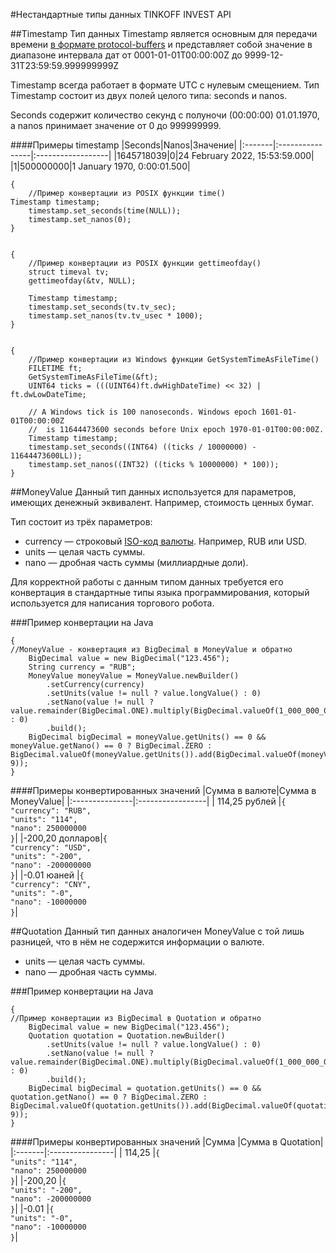 #Нестандартные типы данных TINKOFF INVEST API

##Timestamp 
Тип данных Timestamp является основным для передачи времени [в формате protoсol-buffers](https://developers.google.com/protocol-buffers/docs/reference/google.protobuf#timestamp) и представляет собой значение в диапазоне интервала дат 
от 0001-01-01T00:00:00Z до 9999-12-31T23:59:59.999999999Z

Timestamp всегда работает в формате UTC с нулевым смещением. Тип Timestamp состоит из двух полей целого типа: seconds и nanos. 

Seconds содержит количество секунд с полуночи (00:00:00) 01.01.1970, а nanos принимает значение от 0 до 999999999.

####Примеры timestamp
|Seconds|Nanos|Значение|
|:-------|:----------------|:------------------|
|1645718039|0|24 February 2022, 15:53:59.000|
|1|500000000|1 January 1970, 0:00:01.500|
 

    {
        //Пример конвертации из POSIX функции time()
	Timestamp timestamp;
    	timestamp.set_seconds(time(NULL));
    	timestamp.set_nanos(0);
    }


    {
        //Пример конвертации из POSIX функции gettimeofday()
        struct timeval tv;
        gettimeofday(&tv, NULL);

        Timestamp timestamp;
        timestamp.set_seconds(tv.tv_sec);
        timestamp.set_nanos(tv.tv_usec * 1000);
    }


    {
        //Пример конвертации из Windows функции GetSystemTimeAsFileTime()
        FILETIME ft;
        GetSystemTimeAsFileTime(&ft);
        UINT64 ticks = (((UINT64)ft.dwHighDateTime) << 32) | ft.dwLowDateTime;

        // A Windows tick is 100 nanoseconds. Windows epoch 1601-01-01T00:00:00Z
        //  is 11644473600 seconds before Unix epoch 1970-01-01T00:00:00Z.
        Timestamp timestamp;
        timestamp.set_seconds((INT64) ((ticks / 10000000) - 11644473600LL));
        timestamp.set_nanos((INT32) ((ticks % 10000000) * 100));
    }


##MoneyValue
Данный тип данных используется для параметров, имеющих денежный эквивалент. Например, стоимость ценных бумаг.

Тип состоит из трёх параметров: 

* currency — строковый [ISO-код валюты](https://ru.wikipedia.org/wiki/ISO_4217). Например, RUB или USD.
* units — целая часть суммы. 
* nano — дробная часть суммы (миллиардные доли). 

Для корректной работы с данным типом данных требуется его конвертация в стандартные типы языка программирования,
который используется для написания торгового робота. 

###Пример конвертации на Java

    {
    //MoneyValue - конвертация из BigDecimal в MoneyValue и обратно
        BigDecimal value = new BigDecimal("123.456");
        String currency = "RUB";
        MoneyValue moneyValue = MoneyValue.newBuilder() 
            .setCurrency(currency)
            .setUnits(value != null ? value.longValue() : 0)
            .setNano(value != null ? value.remainder(BigDecimal.ONE).multiply(BigDecimal.valueOf(1_000_000_000)).intValue() : 0)
            .build();
        BigDecimal bigDecimal = moneyValue.getUnits() == 0 && moneyValue.getNano() == 0 ? BigDecimal.ZERO : BigDecimal.valueOf(moneyValue.getUnits()).add(BigDecimal.valueOf(moneyValue.getNano(), 9));
    }

####Примеры конвертированных значений 
|Сумма в валюте|Сумма в MoneyValue|
|:---------------|:-----------------|
| 114,25 рублей  |`{`</br>`"currency": "RUB",`</br>`"units": "114",`</br>`"nano": 250000000`</br>`}`|
|-200,20 долларов|`{`</br>`"currency": "USD",`</br>`"units": "-200",`</br>`"nano": -200000000`</br>`}`|
|-0.01 юаней     |`{`</br>`"currency": "CNY",`</br>`"units": "-0",`</br>`"nano": -10000000`</br>`}`|

##Quotation
Данный тип данных аналогичен MoneyValue с той лишь разницей, что в нём не содержится информации о валюте.

* units — целая часть суммы.
* nano — дробная часть суммы. 

###Пример конвертации на Java

    {
    //Пример конвертации из BigDecimal в Quotation и обратно
        BigDecimal value = new BigDecimal("123.456");
        Quotation quotation = Quotation.newBuilder()
            .setUnits(value != null ? value.longValue() : 0)
            .setNano(value != null ? value.remainder(BigDecimal.ONE).multiply(BigDecimal.valueOf(1_000_000_000)).intValue() : 0)
            .build();
        BigDecimal bigDecimal = quotation.getUnits() == 0 && quotation.getNano() == 0 ? BigDecimal.ZERO : BigDecimal.valueOf(quotation.getUnits()).add(BigDecimal.valueOf(quotation.getNano(), 9));
    }

####Примеры конвертированных значений
|Сумма   |Сумма в Quotation|
|:-------|:----------------|
| 114,25 |`{`</br>`"units": "114",`</br>`"nano": 250000000`</br>`}`|
|-200,20 |`{`</br>`"units": "-200",`</br>`"nano": -200000000`</br>`}`|
|-0.01   |`{`</br>`"units": "-0",`</br>`"nano": -10000000`</br>`}`|
